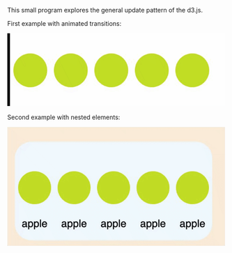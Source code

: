 
This small program explores the general update pattern of the d3.js.

First example with animated transitions:

![Animated Transitions](./captures/capture1.gif)


Second example with nested elements:

![Animated Transitions](./captures/capture2.gif)


